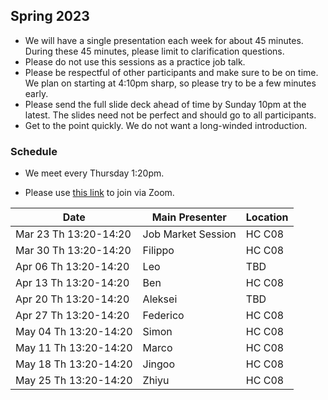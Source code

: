 ## Spring 2023

- We will have a single presentation each week for about 45 minutes. During these 45 minutes, please limit to clarification questions.
- Please do not use this sessions as a practice job talk.
- Please be respectful of other participants and make sure to be on time. We plan on starting at 4:10pm sharp, so please try to be a few minutes early.
- Please send the full slide deck ahead of time by Sunday 10pm at the latest. The slides need not be perfect and should go to all participants.
- Get to the point quickly. We do not want a long-winded introduction.

### Schedule

- We meet every Thursday 1:20pm.

- Please use [this link](https://uchicago.zoom.us/j/95898640509?pwd=TmtlQzJadFBnOTgwSzdya2JHckZ4QT09) to join via Zoom.

| Date                        | Main Presenter     | Location      |
|-----------------------------|--------------------|---------------|
| Mar 23 Th 13:20-14:20       | Job Market Session | HC C08        |
| Mar 30 Th 13:20-14:20       | Filippo            | HC C08        |
| Apr 06 Th 13:20-14:20       | Leo                | TBD           |
| Apr 13 Th 13:20-14:20       | Ben                | HC C08        |
| Apr 20 Th 13:20-14:20       | Aleksei            | TBD           |
| Apr 27 Th 13:20-14:20       | Federico           | HC C08        |
| May 04 Th 13:20-14:20       | Simon              | HC C08        |
| May 11 Th 13:20-14:20       | Marco              | HC C08        |
| May 18 Th 13:20-14:20       | Jingoo             | HC C08        |
| May 25 Th 13:20-14:20       | Zhiyu              | HC C08        |

